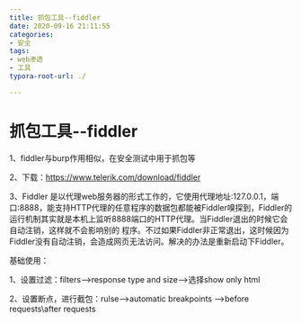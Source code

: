 ```yaml
---
title: 抓包工具--fiddler
date: 2020-09-16 21:11:55
categories:
- 安全
tags:
- web渗透
- 工具
typora-root-url: ./

---
```


# 抓包工具--fiddler

1、fiddler与burp作用相似，在安全测试中用于抓包等

2、下载：https://www.telerik.com/download/fiddler

<!-- more -->

3、Fiddler 是以代理web服务器的形式工作的，它使用代理地址:127.0.0.1，端口:8888，能支持HTTP代理的任意程序的数据包都能被Fiddler嗅探到，Fiddler的运行机制其实就是本机上监听8888端口的HTTP代理。当Fiddler退出的时候它会自动注销，这样就不会影响别的 程序。不过如果Fiddler非正常退出，这时候因为Fiddler没有自动注销，会造成网页无法访问。解决的办法是重新启动下Fiddler。

基础使用：

1、设置过滤：filters-->response type and size-->选择show only html

2、设置断点，进行截包：rulse-->automatic breakpoints -->before requests\after requests